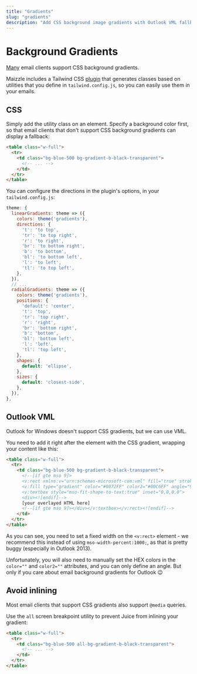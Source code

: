 ```yaml
---
title: "Gradients"
slug: "gradients"
description: "Add CSS background image gradients with Outlook VML fallback to your HTML email templates in Maizzle"
---
```


# Background Gradients

[Many](https://www.campaignmonitor.com/css/color-background/css-gradients/) email clients support CSS background gradients. 

Maizzle includes a Tailwind CSS [plugin](https://www.npmjs.com/package/tailwindcss-gradients) that generates classes based on utilities that you define in `tailwind.config.js`, so you can easily use them in your emails.

## CSS

Simply add the utility class on an element. Specify a background color first, so that email clients that don't support CSS background gradients can display a fallback:

```html
<table class="w-full">
  <tr>
    <td class="bg-blue-500 bg-gradient-b-black-transparent">
      <!-- ... -->
    </td>
  </tr>
</table>
```

You can configure the directions in the plugin's options, in your `tailwind.config.js`:

```js
theme: {
  linearGradients: theme => ({
    colors: theme('gradients'),
    directions: {
      't': 'to top',
      'tr': 'to top right',
      'r': 'to right',
      'br': 'to bottom right',
      'b': 'to bottom',
      'bl': 'to bottom left',
      'l': 'to left',
      'tl': 'to top left',
    },
  }),
  // ...
  radialGradients: theme => ({
    colors: theme('gradients'),
    positions: {
      'default': 'center',
      't': 'top',
      'tr': 'top right',
      'r': 'right',
      'br': 'bottom right',
      'b': 'bottom',
      'bl': 'bottom left',
      'l': 'left',
      'tl': 'top left',
    },
    shapes: {
      default: 'ellipse',
    },
    sizes: {
      default: 'closest-side',
    },
  }),
},
```

## Outlook VML

Outlook for Windows doesn't support CSS gradients, but we can use VML.

You need to add it right after the element with the CSS gradient, wrapping your content like this:

```html
<table class="w-full">
  <tr>
    <td class="bg-blue-500 bg-gradient-b-black-transparent">
      <!--[if gte mso 9]>
      <v:rect xmlns:v="urn:schemas-microsoft-com:vml" fill="true" stroke="false" style="width:600px;">
      <v:fill type="gradient" color="#0072FF" color2="#00C6FF" angle="90" />
      <v:textbox style="mso-fit-shape-to-text:true" inset="0,0,0,0">            
      <div><![endif]-->
      [your overlayed HTML here]
      <!--[if gte mso 9]></div></v:textbox></v:rect><![endif]-->
    </td>
  </tr>
</table>
```

As you can see, you need to set a fixed width on the `<v:rect>` element - we recommend this instead of using `mso-width-percent:1000;`, as that is pretty buggy (especially in Outlook 2013).

Unfortunately, you will also need to manually set the HEX colors in the `color=""` and `color2=""` attributes, and you can only define an angle. But only if you care about email background gradients for Outlook 😉

## Avoid inlining

Most email clients that support CSS gradients also support `@media` queries. 

Use the `all` screen breakpoint utility to prevent Juice from inlining your gradient:

```html
<table class="w-full">
  <tr>
    <td class="bg-blue-500 all-bg-gradient-b-black-transparent">
      <!-- ... -->
    </td>
  </tr>
</table>
```
